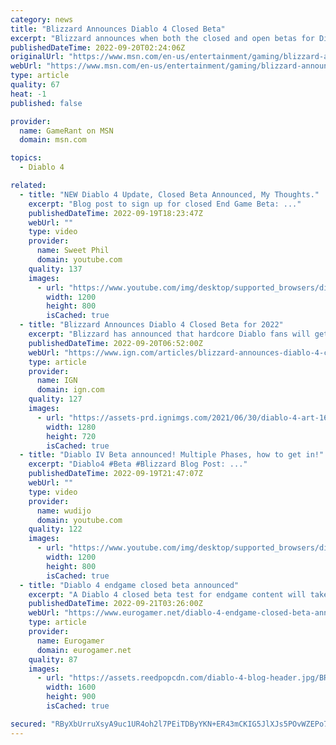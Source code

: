```yaml
---
category: news
title: "Blizzard Announces Diablo 4 Closed Beta"
excerpt: "Blizzard announces when both the closed and open betas for Diablo 4 will be available for fans, but there is a catch regarding the former."
publishedDateTime: 2022-09-20T02:24:06Z
originalUrl: "https://www.msn.com/en-us/entertainment/gaming/blizzard-announces-diablo-4-closed-beta/ar-AA121S6U"
webUrl: "https://www.msn.com/en-us/entertainment/gaming/blizzard-announces-diablo-4-closed-beta/ar-AA121S6U"
type: article
quality: 67
heat: -1
published: false

provider:
  name: GameRant on MSN
  domain: msn.com

topics:
  - Diablo 4

related:
  - title: "NEW Diablo 4 Update, Closed Beta Announced, My Thoughts."
    excerpt: "Blog post to sign up for closed End Game Beta: ..."
    publishedDateTime: 2022-09-19T18:23:47Z
    webUrl: ""
    type: video
    provider:
      name: Sweet Phil
      domain: youtube.com
    quality: 137
    images:
      - url: "https://www.youtube.com/img/desktop/supported_browsers/dinosaur.png"
        width: 1200
        height: 800
        isCached: true
  - title: "Blizzard Announces Diablo 4 Closed Beta for 2022"
    excerpt: "Blizzard has announced that hardcore Diablo fans will get the chance to play in a Diablo 4 closed beta this year, while a public beta while arrive in early 2023."
    publishedDateTime: 2022-09-20T06:52:00Z
    webUrl: "https://www.ign.com/articles/blizzard-announces-diablo-4-closed-beta-for-2022"
    type: article
    provider:
      name: IGN
      domain: ign.com
    quality: 127
    images:
      - url: "https://assets-prd.ignimgs.com/2021/06/30/diablo-4-art-1625059950283.jpg?width=1280"
        width: 1280
        height: 720
        isCached: true
  - title: "Diablo IV Beta announced! Multiple Phases, how to get in!"
    excerpt: "Diablo4 #Beta #Blizzard Blog Post: ..."
    publishedDateTime: 2022-09-19T21:47:07Z
    webUrl: ""
    type: video
    provider:
      name: wudijo
      domain: youtube.com
    quality: 122
    images:
      - url: "https://www.youtube.com/img/desktop/supported_browsers/dinosaur.png"
        width: 1200
        height: 800
        isCached: true
  - title: "Diablo 4 endgame closed beta announced"
    excerpt: "A Diablo 4 closed beta test for endgame content will take place later this year on PC, Xbox and PlayStation. Invites to be sent directly to dedicated players."
    publishedDateTime: 2022-09-21T03:26:00Z
    webUrl: "https://www.eurogamer.net/diablo-4-endgame-closed-beta-announced"
    type: article
    provider:
      name: Eurogamer
      domain: eurogamer.net
    quality: 87
    images:
      - url: "https://assets.reedpopcdn.com/diablo-4-blog-header.jpg/BROK/thumbnail/1600x900/format/jpg/quality/80/diablo-4-blog-header.jpg"
        width: 1600
        height: 900
        isCached: true

secured: "RByXbUrruXsyA9uc1UR4oh2l7PEiTDByYKN+ER43mCKIG5JlXJs5POvWZEPo7OnKCYleuS6dtVM8GtEmaZjU5mzREndrm1ruZPRNOKGcHXQvGMyymGx/F5c1wxD3el+XzoPkLj3P6GSOmej8TjG3Rjwbc/LlrxZpfKbubvLAxSQ/RguHbIRokUM/g6mhw2EweBbXDakz0lq5YCnaSaRFSOb+rmq3PvowQhA5DnxeBWqCVZtPjUI5pCAKPatceowJDBlvsQ7rIf0vLPBM7UNHUbrsaCnD1UL0GC3hjFIgAljVzlaLPMut4vd8PIk5teVxFj2724bxkvAzp1CySxfUYH4d6MGhAaGpqi2WinY0BiA=;K3/Vvdgzrv5T4xfE5YO1yw=="
---
```



